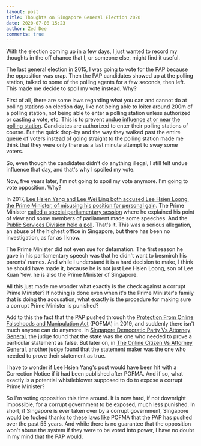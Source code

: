 ```yaml
---
layout: post
title: Thoughts on Singapore General Election 2020
date: 2020-07-08 15:23
author: Zed Dee
comments: true
---
```


With the election coming up in a few days, I just wanted to record my thoughts in the off chance that I, or someone else, might find it useful.

The last general election in 2015, I was going to vote for the PAP because the opposition was crap. Then the PAP candidates showed up at the polling station, talked to some of the polling agents for a few seconds, then left. This made me decide to spoil my vote instead. Why?

First of all, there are some laws regarding what you can and cannot do at polling stations on election day, like not being able to loiter around 200m of a polling station, not being able to enter a polling station unless authorized or casting a vote, etc. This is to prevent [undue influence at or near the polling station](https://sso.agc.gov.sg/Act/PEA1954#pr82-). Candidates are authorized to enter their polling stations of course. But the quick drop-by and the way they walked past the entire queue of voters instead of going straight to the polling station made me think that they were only there as a last minute attempt to sway some voters.

So, even though the candidates didn't do anything illegal, I still felt undue influence that day, and that's why I spoiled my vote.

Now, five years later, I'm not going to spoil my vote anymore. I'm going to vote opposition. Why?

In 2017, [Lee Hsien Yang and Lee Wei Ling both accused Lee Hsien Loong, the Prime Minister, of misusing his position for personal gain](https://www.facebook.com/LeeHsienYangSGP/posts/1897892393784194). The Prime Minister [called a special parliamentary session](https://sprs.parl.gov.sg/search/fullreport?sittingdate=03-07-2017) where he explained his point of view and some members of parliament made some speeches. And the [Public Services Division held a poll](https://www.straitstimes.com/politics/singapolitics/psd-polling-public-officers-on-oxley-road-spat-as-allegations-involves). That's it. This was a serious allegation, an abuse of the highest office in Singapore, but there has been no investigation, as far as I know.

The Prime Minister did not even sue for defamation. The first reason he gave in his parliamentary speech was that he didn't want to besmirch his parents' names. And while I understand it is a hard decision to make, I think he should have made it, because he is not just Lee Hsien Loong, son of Lee Kuan Yew, he is also the Prime Minister of Singapore.

All this just made me wonder what exactly is the check against a corrupt Prime Minister? If nothing is done even when it's the Prime Minister's family that is doing the accusation, what exactly is the procedure for making sure a corrupt Prime Minister is punished?

Add to this the fact that the PAP pushed through the [Protection From Online Falsehoods and Manipulation Act](https://sso.agc.gov.sg/Act/POFMA2019) (POFMA) in 2019, and suddenly there isn't much anyone can do anymore. In [Singapore Democratic Party Vs Attorney General](https://www.supremecourt.gov.sg/docs/default-source/module-document/judgement/-2020-sghc-25-pdf.pdf), the judge found that the state was the one who needed to prove a particular statement as false. But later on, in [The Online Citizen Vs Attorney General](https://www.supremecourt.gov.sg/docs/default-source/module-document/judgement/-2020-sghc-25-pdf.pdf), another judge found that the statement maker was the one who needed to prove their statement as true.

I have to wonder if Lee Hsien Yang's post would have been hit with a Correction Notice if it had been published after POFMA. And if so, what exactly is a potential whistleblower supposed to do to expose a corrupt Prime Minister?

So I'm voting opposition this time around. It is now hard, if not downright impossible, for a corrupt government to be exposed, much less punished. In short, if Singapore is ever taken over by a corrupt government, Singapore would be fucked thanks to these laws like POFMA that the PAP has pushed over the past 55 years. And while there is no guarantee that the opposition won't abuse the system if they were to be voted into power, I have no doubt in my mind that the PAP would.